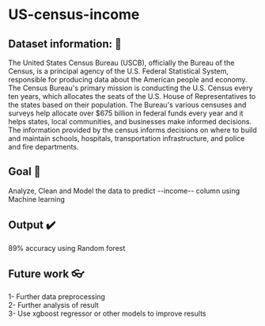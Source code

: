 # US-census-income

## Dataset information: :abcd:	
The United States Census Bureau (USCB), officially the Bureau of the Census, is a principal agency
of the U.S. Federal Statistical System, responsible for producing data about the American people and
economy. The Census Bureau's primary mission is conducting the U.S. Census every ten years, which
allocates the seats of the U.S. House of Representatives to the states based on their population. The
Bureau's various censuses and surveys help allocate over $675 billion in federal funds every year and
it helps states, local communities, and businesses make informed decisions. The information provided
by the census informs decisions on where to build and maintain schools, hospitals, transportation
infrastructure, and police and fire departments.<br>

## Goal :goal_net:	
Analyze, Clean and Model the data to predict --income-- column using Machine learning<br>

## Output :heavy_check_mark:	
89% accuracy using Random forest<br>

## Future work :eyeglasses:	
1- Further data preprocessing <br>
2- Further analysis of result<br>
3- Use xgboost regressor or other models to improve results
